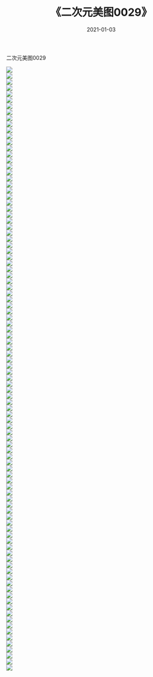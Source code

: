 ﻿---
layout: post
title:  《二次元美图0029》
date:   2021-01-03
img: http://imgx.orgx.ga/二次元/2021/二次元美图0029/000.jpg
categories: [美女, 清纯, 唯美]
---

二次元美图0029

 ![](http://imgx.orgx.ga/二次元/2021/二次元美图0029/001.jpg) <br>![](http://imgx.orgx.ga/二次元/2021/二次元美图0029/002.jpg) <br>![](http://imgx.orgx.ga/二次元/2021/二次元美图0029/003.jpg) <br>![](http://imgx.orgx.ga/二次元/2021/二次元美图0029/004.jpg) <br>![](http://imgx.orgx.ga/二次元/2021/二次元美图0029/005.jpg) <br>![](http://imgx.orgx.ga/二次元/2021/二次元美图0029/006.jpg) <br>![](http://imgx.orgx.ga/二次元/2021/二次元美图0029/007.jpg) <br>![](http://imgx.orgx.ga/二次元/2021/二次元美图0029/008.jpg) <br>![](http://imgx.orgx.ga/二次元/2021/二次元美图0029/009.jpg) <br>![](http://imgx.orgx.ga/二次元/2021/二次元美图0029/010.jpg) <br>![](http://imgx.orgx.ga/二次元/2021/二次元美图0029/011.jpg) <br>![](http://imgx.orgx.ga/二次元/2021/二次元美图0029/012.jpg) <br>![](http://imgx.orgx.ga/二次元/2021/二次元美图0029/013.jpg) <br>![](http://imgx.orgx.ga/二次元/2021/二次元美图0029/014.jpg) <br>![](http://imgx.orgx.ga/二次元/2021/二次元美图0029/015.jpg) <br>![](http://imgx.orgx.ga/二次元/2021/二次元美图0029/016.jpg) <br>![](http://imgx.orgx.ga/二次元/2021/二次元美图0029/017.jpg) <br>![](http://imgx.orgx.ga/二次元/2021/二次元美图0029/018.jpg) <br>![](http://imgx.orgx.ga/二次元/2021/二次元美图0029/019.jpg) <br>![](http://imgx.orgx.ga/二次元/2021/二次元美图0029/020.jpg) <br>![](http://imgx.orgx.ga/二次元/2021/二次元美图0029/021.jpg) <br>![](http://imgx.orgx.ga/二次元/2021/二次元美图0029/022.jpg) <br>![](http://imgx.orgx.ga/二次元/2021/二次元美图0029/023.jpg) <br>![](http://imgx.orgx.ga/二次元/2021/二次元美图0029/024.jpg) <br>![](http://imgx.orgx.ga/二次元/2021/二次元美图0029/025.jpg) <br>![](http://imgx.orgx.ga/二次元/2021/二次元美图0029/026.jpg) <br>![](http://imgx.orgx.ga/二次元/2021/二次元美图0029/027.jpg) <br>![](http://imgx.orgx.ga/二次元/2021/二次元美图0029/028.jpg) <br>![](http://imgx.orgx.ga/二次元/2021/二次元美图0029/029.jpg) <br>![](http://imgx.orgx.ga/二次元/2021/二次元美图0029/030.jpg) <br>![](http://imgx.orgx.ga/二次元/2021/二次元美图0029/031.jpg) <br>![](http://imgx.orgx.ga/二次元/2021/二次元美图0029/032.jpg) <br>![](http://imgx.orgx.ga/二次元/2021/二次元美图0029/033.jpg) <br>![](http://imgx.orgx.ga/二次元/2021/二次元美图0029/034.jpg) <br>![](http://imgx.orgx.ga/二次元/2021/二次元美图0029/035.jpg) <br>![](http://imgx.orgx.ga/二次元/2021/二次元美图0029/036.jpg) <br>![](http://imgx.orgx.ga/二次元/2021/二次元美图0029/037.jpg) <br>![](http://imgx.orgx.ga/二次元/2021/二次元美图0029/038.jpg) <br>![](http://imgx.orgx.ga/二次元/2021/二次元美图0029/039.jpg) <br>![](http://imgx.orgx.ga/二次元/2021/二次元美图0029/040.jpg) <br>![](http://imgx.orgx.ga/二次元/2021/二次元美图0029/041.jpg) <br>![](http://imgx.orgx.ga/二次元/2021/二次元美图0029/042.jpg) <br>![](http://imgx.orgx.ga/二次元/2021/二次元美图0029/043.jpg) <br>![](http://imgx.orgx.ga/二次元/2021/二次元美图0029/044.jpg) <br>![](http://imgx.orgx.ga/二次元/2021/二次元美图0029/045.jpg) <br>![](http://imgx.orgx.ga/二次元/2021/二次元美图0029/046.jpg) <br>![](http://imgx.orgx.ga/二次元/2021/二次元美图0029/047.jpg) <br>![](http://imgx.orgx.ga/二次元/2021/二次元美图0029/048.jpg) <br>![](http://imgx.orgx.ga/二次元/2021/二次元美图0029/049.jpg) <br>![](http://imgx.orgx.ga/二次元/2021/二次元美图0029/050.jpg) <br>![](http://imgx.orgx.ga/二次元/2021/二次元美图0029/051.jpg) <br>![](http://imgx.orgx.ga/二次元/2021/二次元美图0029/052.jpg) <br>![](http://imgx.orgx.ga/二次元/2021/二次元美图0029/053.jpg) <br>![](http://imgx.orgx.ga/二次元/2021/二次元美图0029/054.jpg) <br>![](http://imgx.orgx.ga/二次元/2021/二次元美图0029/055.jpg) <br>![](http://imgx.orgx.ga/二次元/2021/二次元美图0029/056.jpg) <br>![](http://imgx.orgx.ga/二次元/2021/二次元美图0029/057.jpg) <br>![](http://imgx.orgx.ga/二次元/2021/二次元美图0029/058.jpg) <br>![](http://imgx.orgx.ga/二次元/2021/二次元美图0029/059.jpg) <br>![](http://imgx.orgx.ga/二次元/2021/二次元美图0029/060.jpg) <br>![](http://imgx.orgx.ga/二次元/2021/二次元美图0029/061.jpg) <br>![](http://imgx.orgx.ga/二次元/2021/二次元美图0029/062.jpg) <br>![](http://imgx.orgx.ga/二次元/2021/二次元美图0029/063.jpg) <br>![](http://imgx.orgx.ga/二次元/2021/二次元美图0029/064.jpg) <br>![](http://imgx.orgx.ga/二次元/2021/二次元美图0029/065.jpg) <br>![](http://imgx.orgx.ga/二次元/2021/二次元美图0029/066.jpg) <br>![](http://imgx.orgx.ga/二次元/2021/二次元美图0029/067.jpg) <br>![](http://imgx.orgx.ga/二次元/2021/二次元美图0029/068.jpg) <br>![](http://imgx.orgx.ga/二次元/2021/二次元美图0029/069.jpg) <br>![](http://imgx.orgx.ga/二次元/2021/二次元美图0029/070.jpg) <br>![](http://imgx.orgx.ga/二次元/2021/二次元美图0029/071.jpg) <br>![](http://imgx.orgx.ga/二次元/2021/二次元美图0029/072.jpg) <br>![](http://imgx.orgx.ga/二次元/2021/二次元美图0029/073.jpg) <br>![](http://imgx.orgx.ga/二次元/2021/二次元美图0029/074.jpg) <br>![](http://imgx.orgx.ga/二次元/2021/二次元美图0029/075.jpg) <br>![](http://imgx.orgx.ga/二次元/2021/二次元美图0029/076.jpg) <br>![](http://imgx.orgx.ga/二次元/2021/二次元美图0029/077.jpg) <br>![](http://imgx.orgx.ga/二次元/2021/二次元美图0029/078.jpg) <br>![](http://imgx.orgx.ga/二次元/2021/二次元美图0029/079.jpg) <br>![](http://imgx.orgx.ga/二次元/2021/二次元美图0029/080.jpg) <br>![](http://imgx.orgx.ga/二次元/2021/二次元美图0029/081.jpg) <br>![](http://imgx.orgx.ga/二次元/2021/二次元美图0029/082.jpg) <br>![](http://imgx.orgx.ga/二次元/2021/二次元美图0029/083.jpg) <br>![](http://imgx.orgx.ga/二次元/2021/二次元美图0029/084.jpg) <br>![](http://imgx.orgx.ga/二次元/2021/二次元美图0029/085.jpg) <br>![](http://imgx.orgx.ga/二次元/2021/二次元美图0029/086.jpg) <br>![](http://imgx.orgx.ga/二次元/2021/二次元美图0029/087.jpg) <br>![](http://imgx.orgx.ga/二次元/2021/二次元美图0029/088.jpg) <br>![](http://imgx.orgx.ga/二次元/2021/二次元美图0029/089.jpg) <br>![](http://imgx.orgx.ga/二次元/2021/二次元美图0029/090.jpg) <br>![](http://imgx.orgx.ga/二次元/2021/二次元美图0029/091.jpg) <br>![](http://imgx.orgx.ga/二次元/2021/二次元美图0029/092.jpg) <br>![](http://imgx.orgx.ga/二次元/2021/二次元美图0029/093.jpg) <br>![](http://imgx.orgx.ga/二次元/2021/二次元美图0029/094.jpg) <br>![](http://imgx.orgx.ga/二次元/2021/二次元美图0029/095.jpg) <br>![](http://imgx.orgx.ga/二次元/2021/二次元美图0029/096.jpg) <br>![](http://imgx.orgx.ga/二次元/2021/二次元美图0029/097.jpg) <br>![](http://imgx.orgx.ga/二次元/2021/二次元美图0029/098.jpg) <br>![](http://imgx.orgx.ga/二次元/2021/二次元美图0029/099.jpg) <br>![](http://imgx.orgx.ga/二次元/2021/二次元美图0029/100.jpg) <br>